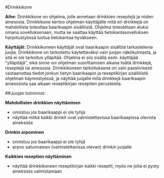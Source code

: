 #Drinkkikone

**Aihe:** 
Drinkkikone on ohjelma, jolle annetaan drinkkien reseptejä ja niiden ainesosia. Drinkkikone kertoo ohjelman käyttäjälle mitä eri drinkkejä on mahdollista toteuttaa baarikaapin sisällöstä. Ohjelma toteutetaan aluksi omana sovelluksenaan, mutta se saattaa käyttää tietokantasovelluksen harjoitustyössä luotua tietokantaa hyväkseen.

**Käyttäjät:**
Drinkkikoneen käyttäjät ovat baarikaapin sisältöä tarkastelevia juojia. Drinkkikone on tarkoitettu käytettäväksi vain juojan näkökulmasta, ja sitä ei ole tarkoitus ylläpitää. Ohjelma ei siis sisällä esim. käyttäjää "ylläpitäjä", eikä sinne voi ohjelman suorittamisen aikana lisätä drinkkejä, reseptejä tai ainesosia. Drinkkikoneen tarkoituksena on vain passiivisesti vastaanottaa tiedot jonkun tietyn baarikaapin ja reseptikirjan sisällöistä ohjelman käynnistyessä, ja näyttää juojalle mitä drinkkejä baarikaapin ainesosista saa aikaan reseptikirjan reseptien perusteella.

##Juojan toiminnot:

**Mahdollisten drinkkien näyttäminen**
* onnistuu jos baarikaappi ei ole tyhjä
* näyttää mitkä kaikki drinkit ovat valmistettavissa baarikaapissa olevista aineksista

**Drinkin arpominen**
* onnistuu jos baarikaappi ei ole tyhjä
* arpoo satunnaisen (valmistettavissa olevan) drinkin juojalle

**Kaikkien reseptien näyttäminen**
* näyttää drinkkikoneen reseptikirjan kaikki reseptit, myös ne joita ei pysty aineksista valmistamaan 
